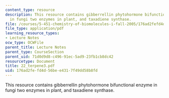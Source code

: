 ```yaml
---
content_type: resource
description: This resource contains gibberrellin phytohormone bifunctional enzyme
  in fungi two enzymes in plant, and taxadiene synthase.
file: /courses/5-451-chemistry-of-biomolecules-i-fall-2005/176ad2fefd4d56bee4317f49dd58b8fd_22_terpene3.pdf
file_type: application/pdf
learning_resource_types:
- Lecture Notes
ocw_type: OCWFile
parent_title: Lecture Notes
parent_type: CourseSection
parent_uid: 71d0d9d8-c496-91ec-5ad9-23fb1cb8dc42
resourcetype: Document
title: 22_terpene3.pdf
uid: 176ad2fe-fd4d-56be-e431-7f49dd58b8fd
---
```

This resource contains gibberrellin phytohormone bifunctional enzyme in fungi two enzymes in plant, and taxadiene synthase.

